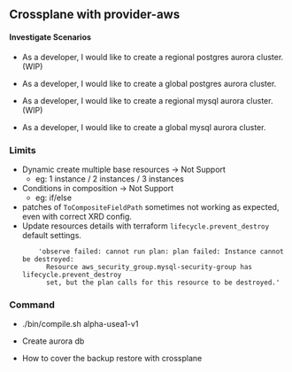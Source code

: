 ## Crossplane with provider-aws

#### Investigate Scenarios

- As a developer, I would like to create a regional postgres aurora cluster. (WIP)

- As a developer, I would like to create a global postgres aurora cluster.

- As a developer, I would like to create a regional mysql aurora cluster. (WIP)

- As a developer, I would like to create a global mysql aurora cluster.

### Limits
- Dynamic create multiple base resources -> Not Support
  - eg: 1 instance / 2 instances / 3 instances
- Conditions in composition -> Not Support
  - eg: if/else
- patches of `ToCompositeFieldPath` sometimes not working as expected, even with correct XRD config.
- Update resources details with terraform `lifecycle.prevent_destroy` default settings.
  ```
      'observe failed: cannot run plan: plan failed: Instance cannot be destroyed:
        Resource aws_security_group.mysql-security-group has lifecycle.prevent_destroy
        set, but the plan calls for this resource to be destroyed.'
  ```

### Command
- ./bin/compile.sh alpha-usea1-v1


- Create aurora db
- How to cover the backup restore with crossplane